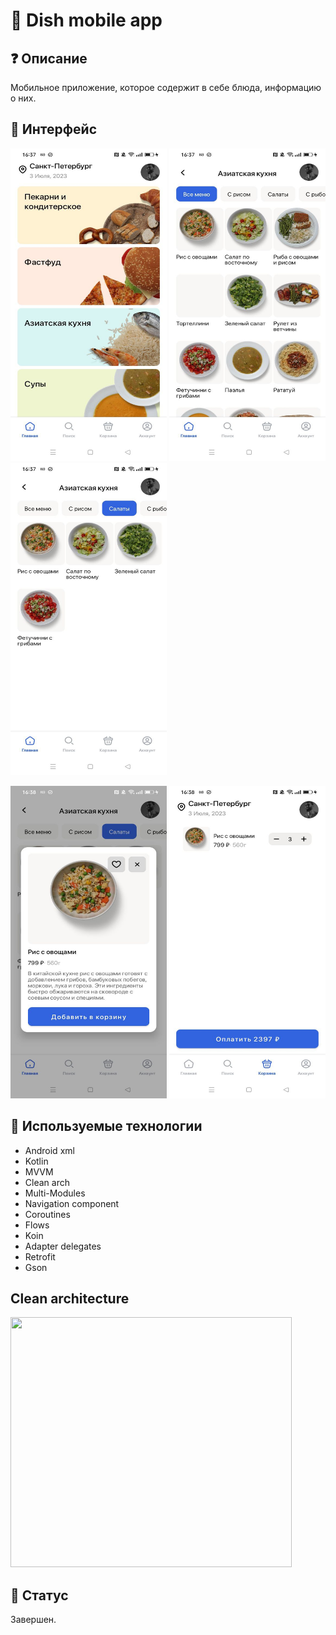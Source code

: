 # 📱 Dish mobile app

## ❓ Описание
Мобильное приложение, которое содержит в себе блюда, информацию о них.

## 🎨 Интерфейс
<img src="https://github.com/Lefrut/Dish/blob/hot_fix-readme.md/images/home_screen.jpg" width="250" height="500"> <img src="https://github.com/Lefrut/Dish/blob/hot_fix-readme.md/images/category_screen1.jpg" width="250" height="500"> <img src="https://github.com/Lefrut/Dish/blob/hot_fix-readme.md/images/category_screen2.jpg" width="250" height="500">

<img src="https://github.com/Lefrut/Dish/blob/hot_fix-readme.md/images/category_dialog.jpg" width="250" height="500"> <img src="https://github.com/Lefrut/Dish/blob/hot_fix-readme.md/images/cart_screen.jpg" width="250" height="500">

## 📃 Используемые технологии
- Android xml
- Kotlin
- MVVM
- Clean arch
- Multi-Modules
- Navigation component
- Coroutines
- Flows
- Koin
- Adapter delegates
- Retrofit
- Gson

## Clean architecture
<img src="https://blog.cleancoder.com/uncle-bob/images/2012-08-13-the-clean-architecture/CleanArchitecture.jpg" width="450" height="400">


## 🚧 Статус
Завершен.

